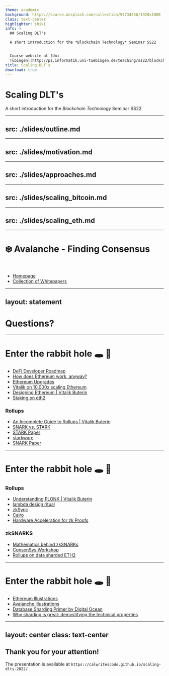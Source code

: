 ```yaml
---
theme: academic
background: https://source.unsplash.com/collection/94734566/1920x1080
class: text-center
highlighter: shiki
info: >
  ## Scaling DLT's

  A short introduction for the *Blockchain Technology* Seminar SS22


  Course website at [Uni
  Tübingen](http://ps.informatik.uni-tuebingen.de/teaching/ss22/blockchain/)
title: Scaling DLT's
download: true
---
```


# Scaling DLT's

A short introduction for the *Blockchain Technology* Seminar SS22


---
src: ./slides/outline.md
---

---
src: ./slides/motivation.md
---

---
src: ./slides/approaches.md
---

---
src: ./slides/scaling_bitcoin.md
---

---
src: ./slides/scaling_eth.md
---


---

# ❄️ Avalanche - Finding Consensus

<br/>

- [Homepage](https://www.avax.network/)
- [Collection of Whitepapers](https://www.avalabs.org/whitepapers)

---
layout: statement
---
# Questions?

---

# Enter the rabbit hole 🕳 🐇
- [DeFi Developer Roadmap](https://github.com/OffcierCia/DeFi-Developer-Road-Map)
- [How does Ethereum work, anyway?](https://www.preethikasireddy.com/post/how-does-ethereum-work-anyway)
- [Ethereum Upgrades](https://ethereum.org/en/upgrades/)
- [Vitalik on 10.000x scaling Ethereum](https://www.youtube.com/watch?v=UuMOQAVpI2c)
- [Designing Ethereum | Vitalik Buterin](https://youtu.be/-R0j5AMUSzA)
- [Staking on eth2](https://blog.ethereum.org/2019/11/27/validated-staking-on-eth2-0/)

### Rollups
- [An Incomplete Guide to Rollups | Vitalik Buterin](https://vitalik.ca/general/2021/01/05/rollup.html)
- [SNARK vs. STARK](https://consensys.net/blog/blockchain-explained/zero-knowledge-proofs-starks-vs-snarks/)
- [STARK Paper](https://eprint.iacr.org/2018/046.pdf)
- [starkware](https://starkware.co/)
- [SNARK Paper](https://dl.acm.org/doi/10.1145/2090236.2090263)

---

# Enter the rabbit hole 🕳 🐇

### Rollups
- [Understanding PLONK | Vitalik Buterin](https://vitalik.ca/general/2019/09/22/plonk.html)
- [lambda design ritual](https://electriccoin.co/blog/the-design-of-the-ceremony/)
- [zkSync](https://zksync.io/)
- [Cairo](https://www.cairo-lang.org/docs/)
- [Hardware Acceleration for zk Proofs](https://www.paradigm.xyz/2022/04/zk-hardware#why-do-zero-knowledge-proofs-matter)

### zkSNARKS
- [Mathematics behind zkSNARKs](https://www.youtube.com/watch?v=iRQw2RpQAVc)
- [ConsenSys Workshop](https://www.youtube.com/watch?v=Eva2lHFI_rI)
- [Rollups on data sharded ETH2](https://ethresear.ch/t/rollups-on-a-data-sharded-ethereum-2-linking-the-data-availability-with-the-execution/8237)

---

# Enter the rabbit hole 🕳 🐇
- [Ethereum Illustrations](https://ethereum.org/en/assets/#illustrations)
- [Avalanche Illustrations](https://support.avax.network/en/articles/4132288-ava-labs-and-avalanche-press-kit-and-brand-assets)
- [Database Sharding Primer by Digital Ocean](https://www.digitalocean.com/community/tutorials/understanding-database-sharding)
- [Why sharding is great: demystifying the technical properties](https://vitalik.ca/general/2021/04/07/sharding.html)

---
layout: center
class: text-center
---

## Thank you for your attention!

The presentation is available at `https://calwritescode.github.io/scaling-dlts-2022/`